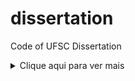 # dissertation
 Code of UFSC Dissertation

<details>
  <summary>Clique aqui para ver mais</summary>
  
  Aqui está o conteúdo que ficará oculto até que alguém clique no sumário. Você pode adicionar quantas linhas de texto desejar, incluir listas, imagens, código, etc.
  
</details>
